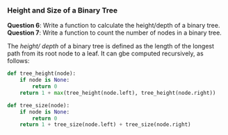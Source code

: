 ### Height and Size of a Binary Tree

**Question 6**: Write a function to calculate the height/depth of a binary tree.
**Question 7**: Write a function to count the number of nodes in a binary tree.

The *height/ depth* of a binary tree is defined as the length of the longest path from its root node to a leaf. It can gbe computed recursively, as follows:
```python
def tree_height(node):
    if node is None:
        return 0
    return 1 + max(tree_height(node.left), tree_height(node.right))

def tree_size(node):
    if node is None:
        return 0
    return 1 + tree_size(node.left) + tree_size(node.right)
```
